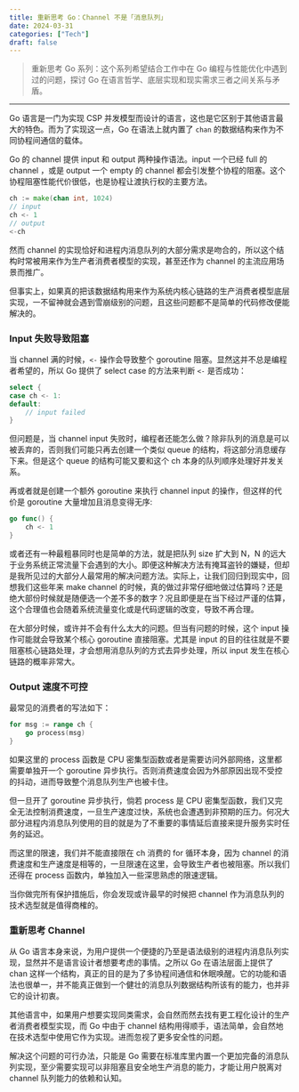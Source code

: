 ```yaml
---
title: 重新思考 Go：Channel 不是「消息队列」
date: 2024-03-31
categories: ["Tech"]
draft: false
---
```


> 重新思考 Go 系列：这个系列希望结合工作中在 Go 编程与性能优化中遇到过的问题，探讨 Go 在语言哲学、底层实现和现实需求三者之间关系与矛盾。

---

Go 语言是一门为实现 CSP 并发模型而设计的语言，这也是它区别于其他语言最大的特色。而为了实现这一点，Go 在语法上就内置了 `chan` 的数据结构来作为不同协程间通信的载体。

Go 的 channel 提供 input 和 output 两种操作语法。input 一个已经 full 的 channel ，或是 output 一个 empty 的 channel 都会引发整个协程的阻塞。这个协程阻塞性能代价很低，也是协程让渡执行权的主要方法。

```go
ch := make(chan int, 1024)
// input
ch <- 1
// output
<-ch
```

然而 channel 的实现恰好和进程内消息队列的大部分需求是吻合的，所以这个结构时常被用来作为生产者消费者模型的实现，甚至还作为 channel 的主流应用场景而推广。

但事实上，如果真的把该数据结构用来作为系统内核心链路的生产消费者模型底层实现，一不留神就会遇到雪崩级别的问题，且这些问题都不是简单的代码修改便能解决的。

### Input 失败导致阻塞

当 channel 满的时候，`<-` 操作会导致整个 goroutine 阻塞。显然这并不总是编程者希望的，所以 Go 提供了 select case 的方法来判断 `<-` 是否成功：

```go
select {
case ch <- 1:
default:
    // input failed
}
```

但问题是，当 channel input 失败时，编程者还能怎么做？除非队列的消息是可以被丢弃的，否则我们可能只再去创建一个类似 queue 的结构，将这部分消息缓存下来。但是这个 queue 的结构可能又要和这个 ch 本身的队列顺序处理好并发关系。

再或者就是创建一个额外 goroutine 来执行 channel input 的操作，但这样的代价是 goroutine 大量增加且消息变得无序:

```go
go func() {
    ch <- 1
}
```

或者还有一种最粗暴同时也是简单的方法，就是把队列 size 扩大到 N，N 的远大于业务系统正常流量下会遇到的大小。即便这种解决方法有掩耳盗铃的嫌疑，但却是我所见过的大部分人最常用的解决问题方法。实际上，让我们回归到现实中，回想我们这些年来 make channel 的时候，真的做过非常仔细地做过估算吗？还是绝大部份时候就是随便选一个差不多的数字？况且即便是在当下经过严谨的估算，这个合理值也会随着系统流量变化或是代码逻辑的改变，导致不再合理。

在大部分时候，或许并不会有什么太大的问题。但当有问题的时候，这个 input 操作可能就会导致某个核心 goroutine 直接阻塞。尤其是 input 的目的往往就是不要阻塞核心链路处理，才会想用消息队列的方式去异步处理，所以 input 发生在核心链路的概率非常大。

### Output 速度不可控

最常见的消费者的写法如下：

```go
for msg := range ch {
	go process(msg)
}
```

如果这里的 process 函数是 CPU 密集型函数或者是需要访问外部网络，这里都需要单独开一个 goroutine 异步执行。否则消费速度会因为外部原因出现不受控的抖动，进而导致整个消息队列生产也被卡住。

但一旦开了 goroutine 异步执行，倘若 process 是 CPU 密集型函数，我们又完全无法控制消费速度，一旦生产速度过快，系统也会遭遇到非预期的压力。何况大部分进程内消息队列使用的目的就是为了不重要的事情延后直接来提升服务实时任务的延迟。

而这里的限速，我们并不能直接限在 ch 消费的 for 循环本身，因为 channel 的消费速度和生产速度是相等的，一旦限速在这里，会导致生产者也被阻塞。所以我们还得在 process 函数内，单独加入一些深思熟虑的限速逻辑。

当你做完所有保护措施后，你会发现或许最早的时候把 channel 作为消息队列的技术选型就是值得商榷的。

### 重新思考 Channel

从 Go 语言本身来说，为用户提供一个便捷的乃至是语法级别的进程内消息队列实现，显然并不是语言设计者想要考虑的事情。之所以 Go 在语法层面上提供了 chan 这样一个结构，真正的目的是为了多协程间通信和休眠唤醒。它的功能和语法也很单一，并不能真正做到一个健壮的消息队列数据结构所该有的能力，也并非它的设计初衷。

其他语言中，如果用户想要实现同类需求，会自然而然去找有更工程化设计的生产者消费者模型实现，而 Go 中由于 channel 结构用得顺手，语法简单，会自然地在技术选型中使用它作为实现。进而忽视了更多安全性的问题。

解决这个问题的可行办法，只能是 Go 需要在标准库里内置一个更加完备的消息队列实现，至少需要实现可以非阻塞且安全地生产消息的能力，才能让用户脱离对 channel 队列能力的依赖和认知。
